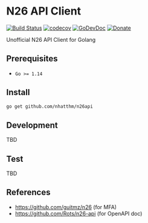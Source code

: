 # N26 API Client

[![Build Status](https://github.com/nhatthm/n26api/actions/workflows/test.yaml/badge.svg)](https://github.com/nhatthm/n26api/actions/workflows/test.yaml)
[![codecov](https://codecov.io/gh/nhatthm/n26api/branch/master/graph/badge.svg?token=eTdAgDE2vR)](https://codecov.io/gh/nhatthm/n26api)
[![GoDevDoc](https://img.shields.io/badge/dev-doc-00ADD8?logo=go)](https://pkg.go.dev/github.com/nhatthm/n26api)
[![Donate](https://img.shields.io/badge/Donate-PayPal-green.svg)](https://www.paypal.com/donate/?hosted_button_id=44BH3UA6UUAMJ)

Unofficial N26 API Client for Golang

## Prerequisites

- `Go >= 1.14`

## Install

```bash
go get github.com/nhatthm/n26api
```

## Development

TBD

## Test

TBD

## References

- https://github.com/guitmz/n26 (for MFA)
- https://github.com/Rots/n26-api (for OpenAPI doc)
